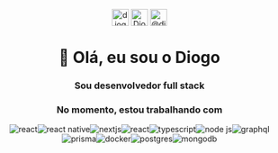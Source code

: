 <p align="center">
<a href="https://twitter.com/diogotravalha" target="blank"><img align="center" src="https://cdn.jsdelivr.net/npm/simple-icons@3.0.1/icons/twitter.svg" alt="diogotravalha" height="30" width="30" /></a>
<a href="https://www.linkedin.com/in/diogotravalha" target="blank"><img align="center" src="https://cdn.jsdelivr.net/npm/simple-icons@3.0.1/icons/linkedin.svg" alt="Diogo" height="30" width="30" /></a>
<a href="https://www.instagram.com/diogotravalha/" target="blank"><img align="center" src="https://cdn.jsdelivr.net/npm/simple-icons@3.0.1/icons/instagram.svg" alt="@diogotravalha" height="30" width="30" /></a>
</p>
<h1 align="center">👋 Olá, eu sou o Diogo</h1>
<h3 align="center">Sou desenvolvedor full stack</h3>

<h3 align="center">No momento, estou trabalhando com</h3>
<p align="center">
<img align="center" src="https://img.shields.io/badge/-React-45b8d8?style=flat-square&logo=react&logoColor=white" alt="react" /><img align="center" src="https://img.shields.io/badge/React%20Native-69529c?style=flat-square&logo=react&logoColor=white" alt="react native" /><img align="center" src="https://img.shields.io/badge/Next%20Js-000000?style=flat-square&logo=Next.js&logoColor=white" alt="nextjs" /><img align="center" src="https://img.shields.io/badge/-React-45b8d8?style=flat-square&logo=react&logoColor=white" alt="react" /><img align="center" src="https://img.shields.io/badge/-TypeScript-007ACC?style=flat-square&logo=typescript&logoColor=white" alt="typescript" /><img align="center" src="https://img.shields.io/badge/Node%20JS-8eca4c?style=flat-square&logo=Node.js&logoColor=white" alt="node js" /><img align="center" src="https://img.shields.io/badge/-Graphql-DE33A6?style=flat-square&logo=graphql&logoColor=white" alt="graphql" /><img align="center" src="https://img.shields.io/badge/prisma-163249?style=flat-square&logo=prisma&logoColor=white" alt="prisma" /><img align="center" src="https://img.shields.io/badge/-Docker-46a2f1?style=flat-square&logo=docker&logoColor=white" alt="docker" /><img align="center" src="https://img.shields.io/badge/Postgres-30608e?style=flat-square&logo=PostgreSQL&logoColor=white" alt="postgres" /><img align="center" src="https://img.shields.io/badge/-MongoDB-13aa52?style=flat-square&logo=mongodb&logoColor=white" alt="mongodb" />

</p>

